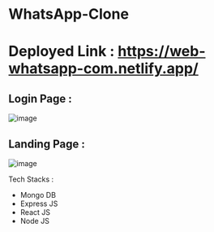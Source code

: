 # WhatsApp-Clone
# Deployed Link : https://web-whatsapp-com.netlify.app/

## Login Page :

![image](https://user-images.githubusercontent.com/66818449/209302853-fdc6248e-9a1f-40e8-b53a-7eca305ec077.png)

## Landing Page : 

![image](https://user-images.githubusercontent.com/66818449/209303290-4ecebf3c-bd33-43a6-849f-69e2bc323854.png)

Tech Stacks : 
- Mongo DB
- Express JS
- React JS
- Node JS
